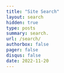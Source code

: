 ```yaml
---
title: "Site Search"
layout: search
hidden: true
type: posts
summary: search.
url: /search/
authorbox: false
pager: false
disqus: false
date: 2022-11-20
---
```

